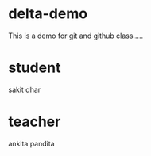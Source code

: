 # delta-demo
This is a demo for git and github class.....
# student
sakit dhar
# teacher 
ankita pandita

